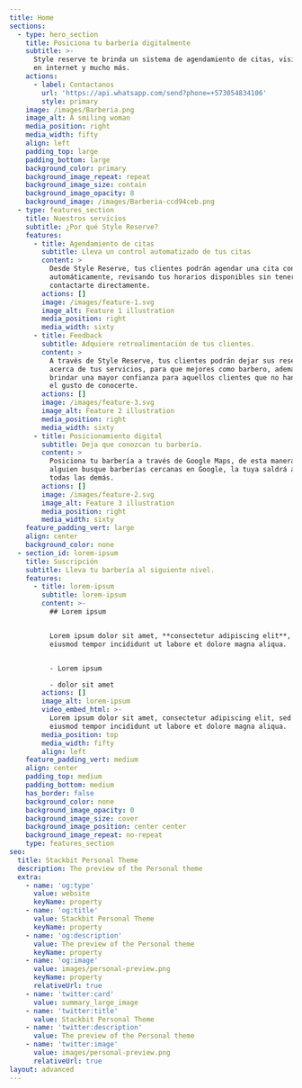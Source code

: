 ```yaml
---
title: Home
sections:
  - type: hero_section
    title: Posiciona tu barbería digitalmente
    subtitle: >-
      Style reserve te brinda un sistema de agendamiento de citas, visibilidad
      en internet y mucho más.
    actions:
      - label: Contactanos
        url: 'https://api.whatsapp.com/send?phone=+573054834106'
        style: primary
    image: /images/Barberia.png
    image_alt: A smiling woman
    media_position: right
    media_width: fifty
    align: left
    padding_top: large
    padding_bottom: large
    background_color: primary
    background_image_repeat: repeat
    background_image_size: contain
    background_image_opacity: 8
    background_image: /images/Barberia-ccd94ceb.png
  - type: features_section
    title: Nuestros servicios
    subtitle: ¿Por qué Style Reserve?
    features:
      - title: Agendamiento de citas
        subtitle: Lleva un control automatizado de tus citas
        content: >
          Desde Style Reserve, tus clientes podrán agendar una cita contigo
          automáticamente, revisando tus horarios disponibles sin tener que
          contactarte directamente.
        actions: []
        image: /images/feature-1.svg
        image_alt: Feature 1 illustration
        media_position: right
        media_width: sixty
      - title: Feedback
        subtitle: Adquiere retroalimentación de tus clientes.
        content: >
          A través de Style Reserve, tus clientes podrán dejar sus reseñas
          acerca de tus servicios, para que mejores como barbero, además de
          brindar una mayor confianza para aquellos clientes que no han tenido
          el gusto de conocerte.
        actions: []
        image: /images/feature-3.svg
        image_alt: Feature 2 illustration
        media_position: right
        media_width: sixty
      - title: Posicionamiento digital
        subtitle: Deja que conozcan tu barbería.
        content: >
          Posiciona tu barbería a través de Google Maps, de esta manera cuando
          alguien busque barberías cercanas en Google, la tuya saldrá antes que
          todas las demás.
        actions: []
        image: /images/feature-2.svg
        image_alt: Feature 3 illustration
        media_position: right
        media_width: sixty
    feature_padding_vert: large
    align: center
    background_color: none
  - section_id: lorem-ipsum
    title: Suscripción
    subtitle: Lleva tu barbería al siguiente nivel.
    features:
      - title: lorem-ipsum
        subtitle: lorem-ipsum
        content: >-
          ## Lorem ipsum


          Lorem ipsum dolor sit amet, **consectetur adipiscing elit**, sed do
          eiusmod tempor incididunt ut labore et dolore magna aliqua.


          - Lorem ipsum

          - dolor sit amet
        actions: []
        image_alt: lorem-ipsum
        video_embed_html: >-
          Lorem ipsum dolor sit amet, consectetur adipiscing elit, sed do
          eiusmod tempor incididunt ut labore et dolore magna aliqua.
        media_position: top
        media_width: fifty
        align: left
    feature_padding_vert: medium
    align: center
    padding_top: medium
    padding_bottom: medium
    has_border: false
    background_color: none
    background_image_opacity: 0
    background_image_size: cover
    background_image_position: center center
    background_image_repeat: no-repeat
    type: features_section
seo:
  title: Stackbit Personal Theme
  description: The preview of the Personal theme
  extra:
    - name: 'og:type'
      value: website
      keyName: property
    - name: 'og:title'
      value: Stackbit Personal Theme
      keyName: property
    - name: 'og:description'
      value: The preview of the Personal theme
      keyName: property
    - name: 'og:image'
      value: images/personal-preview.png
      keyName: property
      relativeUrl: true
    - name: 'twitter:card'
      value: summary_large_image
    - name: 'twitter:title'
      value: Stackbit Personal Theme
    - name: 'twitter:description'
      value: The preview of the Personal theme
    - name: 'twitter:image'
      value: images/personal-preview.png
      relativeUrl: true
layout: advanced
---
```


